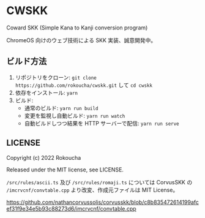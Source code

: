 # CWSKK

Coward SKK (Simple Kana to Kanji conversion program)

ChromeOS 向けのウェブ技術による SKK 実装、誠意開発中。

## ビルド方法

1. リポジトリをクローン: `git clone https://github.com/rokoucha/cwskk.git` して `cd cwskk`
2. 依存をインストール: `yarn`
3. ビルド:
   - 通常のビルド: `yarn run build`
   - 変更を監視し自動ビルド: `yarn run watch`
   - 自動ビルドしつつ結果を HTTP サーバーで配信: `yarn run serve`

## LICENSE

Copyright (c) 2022 Rokoucha

Released under the MIT license, see LICENSE.

`/src/rules/ascii.ts` 及び `/src/rules/romaji.ts` については CorvusSKK の `/imcrvcnf/convtable.cpp` より改変、作成元ファイルは MIT License。

https://github.com/nathancorvussolis/corvusskk/blob/c8b835472614199afcef31f9e34e5b93c88273d6/imcrvcnf/convtable.cpp
